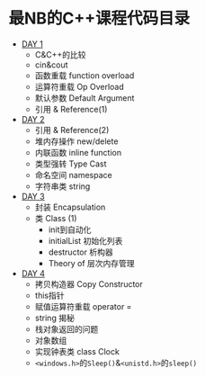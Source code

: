 # 最NB的C++课程代码目录
- [DAY 1](https://github.com/zwx2000/Cpp_Space/tree/master/Cpp/day01)  
    - C&C++的比较
    - cin&cout
    - 函数重载 function overload
    - 运算符重载 Op Overload
    - 默认参数 Default Argument 
    - 引用 & Reference(1)
- [DAY 2](https://github.com/zwx2000/Cpp_Space/tree/master/Cpp/day02)
    - 引用 & Reference(2)  
    - 堆内存操作 new/delete  
    - 内联函数 inline function  
    - 类型强转 Type Cast  
    - 命名空间 namespace  
    - 字符串类 string  
- [DAY 3](https://github.com/zwx2000/Cpp_Space/tree/master/Cpp/day03)  
    - 封装 Encapsulation  
    - 类 Class (1)
        - init到自动化
        - initialList 初始化列表
        - destructor 析构器
        - Theory of 层次内存管理  
- [DAY 4](https://github.com/zwx2000/Cpp_Space/tree/master/Cpp/day04)  
    - 拷贝构造器 Copy Constructor
    - this指针
    - 赋值运算符重载 operator =
    - string 揭秘
    - 栈对象返回的问题
    - 对象数组
    - 实现钟表类 class Clock
    - `<windows.h>`的`Sleep()`&`<unistd.h>`的`sleep()`
